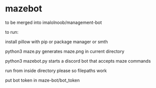 # mazebot

to be merged into imalolnoob/management-bot

to run:

install pillow with pip or package manager or smth

python3 maze.py generates maze.png in current directory

python3 mazebot.py starts a discord bot that accepts maze commands

run from inside directory please so filepaths work

put bot token in maze-bot/bot_token
